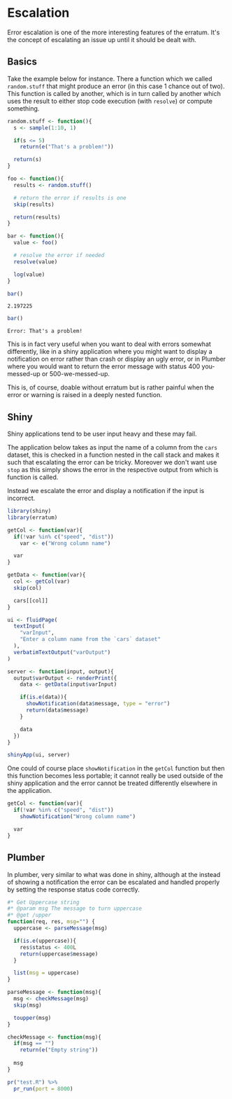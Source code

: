 # Escalation

Error escalation is one of the more interesting features of the erratum. It's the concept of escalating an issue up until it should be dealt with.

## Basics

Take the example below for instance. There a function which we called `random.stuff` that might produce an error (in this case 1 chance out of two). This function is called by another, which is in turn called by another which uses the result to either stop code execution (with `resolve`) or compute something.

```r
random.stuff <- function(){
  s <- sample(1:10, 1)

  if(s <= 5)
    return(e("That's a problem!"))

  return(s)
}

foo <- function(){
  results <- random.stuff()

  # return the error if results is one
  skip(results)

  return(results)
}

bar <- function(){
  value <- foo()

  # resolve the error if needed
  resolve(value)

  log(value)
}

bar()
```

```
2.197225
```

```r
bar()
```

```
Error: That's a problem!
```

This is in fact very useful when you want to deal with errors somewhat differently, like in a shiny application where you might want to display a notification on error rather than crash or display an ugly error, or in Plumber where you would want to return the error message with status 400 you-messed-up or 500-we-messed-up.

This is, of course, doable without erratum but is rather painful when the error or warning is raised in a deeply nested function.

## Shiny

Shiny applications tend to be user input heavy and these may fail.

The application below takes as input the name of a column from the `cars` dataset, this is checked in a function nested in the call stack and makes it such that escalating the error can be tricky. Moreover we don't want use `stop` as this simply shows the error in the respective output from which is function is called.

Instead we escalate the error and display a notification if the input is incorrect.

```r
library(shiny)
library(erratum)

getCol <- function(var){
  if(!var %in% c("speed", "dist"))
    var <- e("Wrong column name")

  var
}

getData <- function(var){
  col <- getCol(var)
  skip(col)

  cars[[col]]
}

ui <- fluidPage(
  textInput(
    "varInput", 
    "Enter a column name from the `cars` dataset"
  ),
  verbatimTextOutput("varOutput")
)

server <- function(input, output){
  output$varOutput <- renderPrint({
    data <- getData(input$varInput)

    if(is.e(data)){
      showNotification(data$message, type = "error")
      return(data$message)
    }

    data
  })
}

shinyApp(ui, server)
```

One could of course place `showNotification` in the `getCol` function but then this function becomes less portable; it cannot really be used outside of the shiny application and the error cannot be treated differently elsewhere in the application.

```r
getCol <- function(var){
  if(!var %in% c("speed", "dist"))
    showNotification("Wrong column name")

  var
}
```

## Plumber

In plumber, very similar to what was done in shiny, although at the instead of showing a notification the error can be escalated and handled properly by setting the response status code correctly.

```r
#* Get Uppercase string
#* @param msg The message to turn uppercase
#* @get /upper
function(req, res, msg="") {
  uppercase <- parseMessage(msg)

  if(is.e(uppercase)){
    res$status <- 400L
    return(uppercase$message)
  }

  list(msg = uppercase)
}

parseMessage <- function(msg){
  msg <- checkMessage(msg)
  skip(msg)

  toupper(msg)
}

checkMessage <- function(msg){
  if(msg == "")
    return(e("Empty string"))
  
  msg
}
```

```r
pr("test.R") %>% 
  pr_run(port = 8000) 
```
